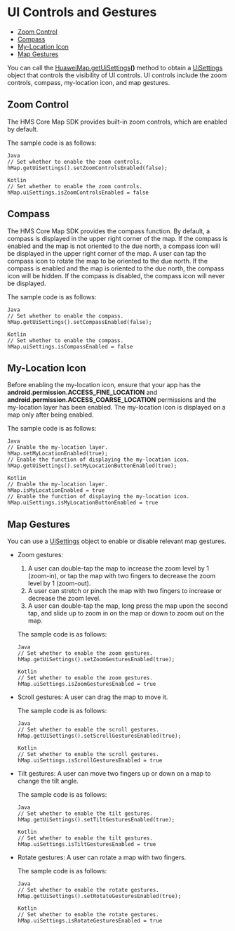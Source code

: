 # UI Controls and Gestures<a name="EN-US_TOPIC_0000001145523575"></a>

-   [Zoom Control](#section0205198489)
-   [Compass](#section58813314489)
-   [My-Location Icon](#section15524453134819)
-   [Map Gestures](#section166327340494)

You can call the  [HuaweiMap.getUiSettings](en-us_topic_0000001098683684.md#section86721421145920)**\(\)**  method to obtain a  [UiSettings](en-us_topic_0000001098843536.md)  object that controls the visibility of UI controls. UI controls include the zoom controls, compass, my-location icon, and map gestures.

## Zoom Control<a name="section0205198489"></a>

The HMS Core Map SDK provides built-in zoom controls, which are enabled by default.

The sample code is as follows:

```
Java
// Set whether to enable the zoom controls.
hMap.getUiSettings().setZoomControlsEnabled(false);
```

```
Kotlin
// Set whether to enable the zoom controls.
hMap.uiSettings.isZoomControlsEnabled = false
```

## Compass<a name="section58813314489"></a>

The HMS Core Map SDK provides the compass function. By default, a compass is displayed in the upper right corner of the map. If the compass is enabled and the map is not oriented to the due north, a compass icon will be displayed in the upper right corner of the map. A user can tap the compass icon to rotate the map to be oriented to the due north. If the compass is enabled and the map is oriented to the due north, the compass icon will be hidden. If the compass is disabled, the compass icon will never be displayed.

The sample code is as follows:

```
Java
// Set whether to enable the compass.
hMap.getUiSettings().setCompassEnabled(false);
```

```
Kotlin
// Set whether to enable the compass.
hMap.uiSettings.isCompassEnabled = false
```

## My-Location Icon<a name="section15524453134819"></a>

Before enabling the my-location icon, ensure that your app has the  **android.permission.ACCESS\_FINE\_LOCATION**  and  **android.permission.ACCESS\_COARSE\_LOCATION**  permissions and the my-location layer has been enabled. The my-location icon is displayed on a map only after being enabled. 

The sample code is as follows:

```
Java
// Enable the my-location layer.
hMap.setMyLocationEnabled(true);
// Enable the function of displaying the my-location icon.
hMap.getUiSettings().setMyLocationButtonEnabled(true);
```

```
Kotlin
// Enable the my-location layer.
hMap.isMyLocationEnabled = true
// Enable the function of displaying the my-location icon.
hMap.uiSettings.isMyLocationButtonEnabled = true
```

## Map Gestures<a name="section166327340494"></a>

You can use a  [UiSettings](en-us_topic_0000001098843536.md)  object to enable or disable relevant map gestures.

-   Zoom gestures:

    1.  A user can double-tap the map to increase the zoom level by 1 \(zoom-in\), or tap the map with two fingers to decrease the zoom level by 1 \(zoom-out\).
    2.  A user can stretch or pinch the map with two fingers to increase or decrease the zoom level.
    3.  A user can double-tap the map, long press the map upon the second tap, and slide up to zoom in on the map or down to zoom out on the map. 

    The sample code is as follows:

    ```
    Java
    // Set whether to enable the zoom gestures.
    hMap.getUiSettings().setZoomGesturesEnabled(true);
    ```

    ```
    Kotlin
    // Set whether to enable the zoom gestures.
    hMap.uiSettings.isZoomGesturesEnabled = true
    ```


-   Scroll gestures: A user can drag the map to move it.

    The sample code is as follows:

    ```
    Java
    // Set whether to enable the scroll gestures.
    hMap.getUiSettings().setScrollGesturesEnabled(true);
    ```

    ```
    Kotlin
    // Set whether to enable the scroll gestures.
    hMap.uiSettings.isScrollGesturesEnabled = true
    ```


-   Tilt gestures: A user can move two fingers up or down on a map to change the tilt angle.

    The sample code is as follows:

    ```
    Java
    // Set whether to enable the tilt gestures.
    hMap.getUiSettings().setTiltGesturesEnabled(true);
    ```

    ```
    Kotlin
    // Set whether to enable the tilt gestures.
    hMap.uiSettings.isTiltGesturesEnabled = true
    ```


-   Rotate gestures: A user can rotate a map with two fingers.

    The sample code is as follows:

    ```
    Java
    // Set whether to enable the rotate gestures.
    hMap.getUiSettings().setRotateGesturesEnabled(true);
    ```

    ```
    Kotlin
    // Set whether to enable the rotate gestures.
    hMap.uiSettings.isRotateGesturesEnabled = true
    ```


